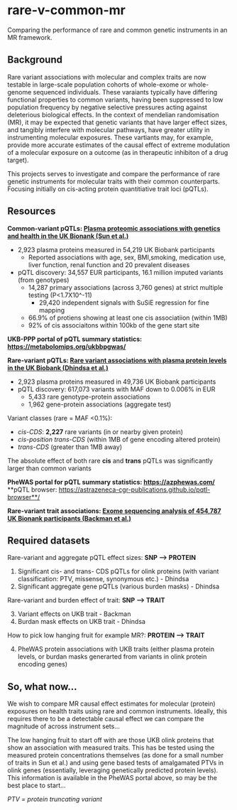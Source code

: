 # rare-v-common-mr

Comparing the performance of rare and common genetic instruments in an MR framework.

## Background

Rare variant associations with molecular and complex traits are now testable in large-scale population cohorts of whole-exome or whole-genome sequenced individuals. These varaiants typically have differing functional properties to common variants, having been suppressed to low population frequency by negative selective pressures acting against deleterious biological effects. In the context of mendelian randomisation (MR), it may be expected that genetic variants that have larger effect sizes, and tangibly interfere with molecular pathways, have greater utility in instrumenting molecular exposures. These vartiants may, for example, provide more accurate estimates of the causal effect of extreme modulation of a molecular exposure on a outcome (as in therapeutic inhibiton of a drug target).

This projects serves to investigate and compare the performance of rare genetic instruments for molecular traits with their common counterparts. Focusing initially on cis-acting protein quantitiative trait loci (pQTLs).

## Resources

**Common-variant pQTLs: [Plasma proteomic associations with genetics and health in the UK Bionank (Sun et al.)](https://www.nature.com/articles/s41586-023-06592-6#Sec49)**

* 2,923 plasma proteins measured in 54,219 UK Biobank participants
    * Reported associations with age, sex, BMI,smoking, medication use, liver function, renal function and 20 prevalent diseases
* pQTL discovery: 34,557 EUR participants, 16.1 million imputed variants (from genotypes)
    * 14,287 primary associations (across 3,760 genes) at strict multiple testing (P<1.7X10^-11)
        * 29,420 independent signals with SuSiE regression for fine mapping
    * 66.9% of protiens showing at least one cis associatiion (within 1MB)
    * 92% of cis associaitons within 100kb of the gene start site

**UKB-PPP portal of pQTL summary statistics: https://metabolomips.org/ukbbpgwas/**

**Rare-variant pQTLs: [Rare variant associations with plasma protein levels in the UK Biobank (Dhindsa et al.)](https://www.nature.com/articles/s41586-023-06547-x)**

* 2,923 plasma proteins measured in 49,736 UK Biobank participants
* pQTL discovery: 617,073 variants with MAF down to 0.006% in EUR
    * 5,433 rare genotype-protein associations
    * 1,962 gene-protein associations (aggregate test)

Variant classes (rare = MAF <0.1%):
* *cis-CDS*: **2,227** rare variants (in or nearby given protein)
* *cis-position trans-CDS* (within 1MB of gene encoding altered protein)
* *trans-CDS* (greater than 1MB away)

The absolute effect of both rare **cis** and **trans** pQTLs was significantly larger than common variants

**PheWAS portal for pQTL summary statistics: https://azphewas.com/** \
**pQTL browser: https://astrazeneca-cgr-publications.github.io/pqtl-browser**/

**Rare-variant trait associations: [Exome sequencing analysis of 454,787 UK Bionank participants (Backman et al.)](https://www.nature.com/articles/s41586-021-04103-z)**

## Required datasets

Rare-variant and aggregate pQTL effect sizes: **SNP --> PROTEIN**

1. Significant cis- and trans- CDS pQTLs for olink proteins (with variant classification: PTV, missense, synonymous etc.) - Dhindsa
2. Significant aggregate gene pQTLs (various burden masks) - Dhindsa

Rare-variant and burden effect of trait: **SNP --> TRAIT**

3. Variant effects on UKB trait - Backman
4. Burdan mask effects on UKB trait - Dhindsa 

How to pick low hanging fruit for example MR?: **PROTEIN --> TRAIT**

4. PheWAS protein associations with UKB traits (either plasma protein levels, or burdan masks generarted from variants in olink protein encoding genes)

## So, what now...

We wish to compare MR causal effect estimates for molecular (protein) exposures on health traits using rare and common instruments. Ideally, this requires there to be a detectable causal effect we can compare the magnitude of across instrument sets...

The low hanging fruit to start off with are those UKB olink proteins that show an association with measured traits. This has be tested using the measured protein concentrations themselves (as done for a small number of traits in Sun et al.) and using gene based tests of amalgamated PTVs in olink genes (essentially, leveraging genetically predicted protein levels). This information is available in the PheWAS portal above, so may be the best place to start...

*PTV = protein truncating variant*

